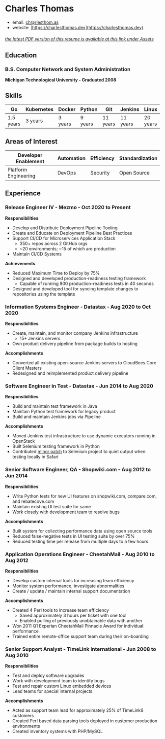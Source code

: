 # Charles Thomas
- email: [ch@rlesthom.as](mailto:ch@rlesthom.as)
- website: [https://charlesthomas.dev](https://charlesthomas.dev)

###### [the latest PDF version of this resume is available at this link under Assets](http://github.com/charlesthomas/resume/releases/latest)

## Education

### B.S. Computer Network and System Administration
**Michigan Technological University - Graduated 2008**

## Skills

| Go        | Kubernetes | Docker  | Python  | Git      | Jenkins  | Linux    |
| --------- | ---------- | ------- | ------- | -------- | -------- | -------- |
| 1.5 years | 3 years    | 3 years | 9 years | 11 years | 11 years | 20 years |

## Areas of Interest

| Developer Enablement | Automation | Efficiency | Standardization |
| -------------------- | ---------- | ---------- | --------------- |
| Platform Engineering | DevOps     | Security   | Open Source     |

## Experience

### Release Engineer IV - Mezmo - Oct 2020 to Present

**Responsibilities**

- Develop and Distribute Deployment Pipeline Tooling
- Create and Educate on Deployment Pipeline Best Practices
- Support CI/CD for Microservices Application Stack
  - 350+ repos across 2 GitHub orgs
  - ~20 environments; ~15 of which are production
- Maintain CI/CD Systems

**Achievements**

- Reduced Maximum Time to Deploy by 75%
- Designed and developed production-readiness testing framework
  - Capable of running 800 production-readiness tests in 40 seconds
- Designed and developed tool for syncing template changes to repositories using the template

### Information Systems Engineer - Datastax - Aug 2020 to Oct 2020 

**Responsibilities**

- Create, maintain, and monitor company Jenkins infrastructure
    - 15+ Jenkins servers
- Own product delivery pipeline from package builds to hosting

**Accomplishments**

- Converted all existing open-source Jenkins servers to CloudBees Core Client Masters
- Redesigned and reimplemented product delivery pipeline

### Software Engineer in Test - Datastax - Jun 2014 to Aug 2020
**Responsibilities**

- Build and maintain test framework in Java
- Maintain Python test framework for legacy product
- Build and maintain Jenkins jobs via Pipeline

**Accomplishments**

- Moved Jenkins test infrastructure to use dynamic executors running in OpenStack
- Built Selenium testing framework in Python
- Contributed [minor patch](https://github.com/SeleniumHQ/selenium/pull/244) to Selenium project to quiet output when testing locally in Safari

### Senior Software Engineer, QA - Shopwiki.com - Aug 2012 to Jun 2014
**Responsibilities**

- Write Python tests for new UI features on shopwiki.com, compare.com, and rebatecove.com
- Maintain existing UI test suite for same
- Work closely with development team to resolve bugs

**Accomplishments**

- Built system for collecting performance data using open source tools
- Reduced false-negative tests in UI testing suite by over 75%
- Reduced testing time per release from multiple days to a few hours

### Application Operations Engineer - CheetahMail - Aug 2010 to Aug 2012
**Responsibilities**

- Develop custom internal tools for increasing team efficiency
- Monitor system performance; investigate abnormalities
- Create / update / maintain internal support documentation

**Accomplishments**

- Created 4 Perl tools to increase team efficiency
	- Saved approximately 3 hours per ticket with one tool
	- Enabled pulling of previously unobtainable data with another
- Won 2011 Q1 Experian CheetahMail Pinnacle Award for individual performance
- Trained entire remote-office support team during their on-boarding

### Senior Support Analyst - TimeLink International - Jun 2008 to Aug 2010
**Responsibilities**

- Test and deploy software upgrades
- Work with development team to identify bugs
- Test and repair custom Linux embedded devices
- Lead teams for special internal projects

**Accomplishments**

- Acted as support team lead for approximately 25% of TimeLink6 customers
- Created Perl based data parsing tools deployed in customer production environments
- Created inventory systems with PHP/MySQL
